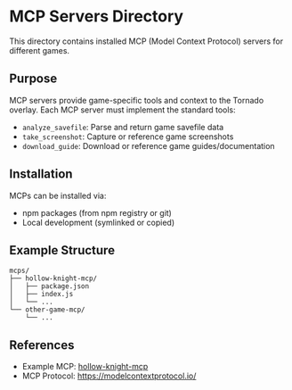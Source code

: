 # MCP Servers Directory

This directory contains installed MCP (Model Context Protocol) servers for different games.

## Purpose

MCP servers provide game-specific tools and context to the Tornado overlay. Each MCP server must implement the standard tools:

- `analyze_savefile`: Parse and return game savefile data
- `take_screenshot`: Capture or reference game screenshots
- `download_guide`: Download or reference game guides/documentation

## Installation

MCPs can be installed via:
- npm packages (from npm registry or git)
- Local development (symlinked or copied)

## Example Structure

```
mcps/
├── hollow-knight-mcp/
│   ├── package.json
│   ├── index.js
│   └── ...
└── other-game-mcp/
    └── ...
```

## References

- Example MCP: [hollow-knight-mcp](https://github.com/gzzydevs/hollow-knight-mcp/pull/1)
- MCP Protocol: https://modelcontextprotocol.io/

